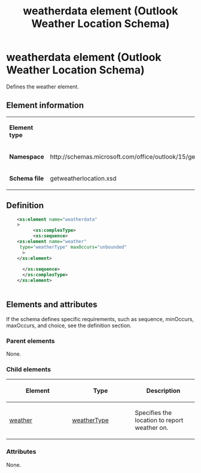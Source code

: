 ﻿---
title: weatherdata element (Outlook Weather Location Schema)
TOCTitle: weatherdata element
ms:assetid: 14e0c469-31dc-fbe2-0d45-da602df04f13
ms:mtpsurl: https://msdn.microsoft.com/en-us/library/JJ227596(v=office.15)
ms:contentKeyID: 48462300
ms.topic: Archived
ms.date: 07/24/2014
mtps_version: v=office.15
dev_langs:
- xml
---

# weatherdata element (Outlook Weather Location Schema)

Defines the weather element.

## Element information

<table>
<colgroup>
<col style="width: 50%" />
<col style="width: 50%" />
</colgroup>
<tbody>
<tr class="odd">
<td><p><strong>Element type</strong></p></td>
<td></td>
</tr>
<tr class="even">
<td><p><strong>Namespace</strong></p></td>
<td><p>http://schemas.microsoft.com/office/outlook/15/getweatherlocation.xsd</p></td>
</tr>
<tr class="odd">
<td><p><strong>Schema file</strong></p></td>
<td><p>getweatherlocation.xsd</p></td>
</tr>
</tbody>
</table>

## Definition

``` xml
    <xs:element name="weatherdata"
    >
          <xs:complexType>
          <xs:sequence>
    <xs:element name="weather"
     type="weatherType" maxOccurs="unbounded"
      >
    </xs:element>
    
      </xs:sequence>
      </xs:complexType>
    </xs:element>
    
```

## Elements and attributes

If the schema defines specific requirements, such as sequence, minOccurs, maxOccurs, and choice, see the definition section.

### Parent elements

None.

### Child elements

<table>
<colgroup>
<col style="width: 33%" />
<col style="width: 33%" />
<col style="width: 33%" />
</colgroup>
<thead>
<tr class="header">
<th><p>Element</p></th>
<th><p>Type</p></th>
<th><p>Description</p></th>
</tr>
</thead>
<tbody>
<tr class="odd">
<td><p><a href="weather-element-weatherdata-element-outlook-weather-location-schema.md">weather</a></p></td>
<td><p><a href="weathertype-complextype-outlook-weather-location-schema.md">weatherType</a></p></td>
<td><p>Specifies the location to report weather on.</p></td>
</tr>
</tbody>
</table>

### Attributes

None.

